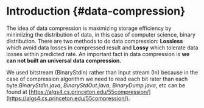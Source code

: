 # Introduction {#data-compression}

The idea of data compression is maximizing storage efficiency by minimizing the distribution of data, in this case of computer science, binary distribution. There are two methods to do data compression: **Lossless** which avoid data losses in compressed result and **Lossy** which tolerate data losses within predicted rate. An important fact in data compression is **we can not built an universal data compression**.

We used bitstream \(BinaryStdIn\) rather than input stream \(In\) because in the case of compression algorithm we need to read each bit rater than each byte._BinaryStdIn.java_, _BinaryStdOut.java_, _BinaryDump.java_, etc can be found at [https://algs4.cs.princeton.edu/55compression/](https://algs4.cs.princeton.edu/55compression/).

